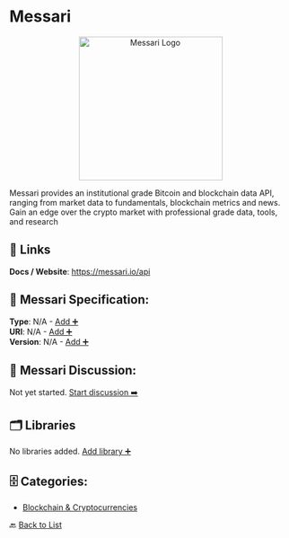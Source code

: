 # Messari
<p align="center">
    <img width="256" src="https://raw.githubusercontent.com/apis-list/apis-list/main/apis/messari/logo_256x256.png" alt="Messari Logo"/>
</p>
Messari provides an institutional grade Bitcoin and blockchain data API, ranging from market data to fundamentals, blockchain metrics and news. Gain an edge over the crypto market with professional grade data, tools, and research

##  🔗 Links
**Docs / Website**: https://messari.io/api

## 🧬 Messari Specification:
**Type**: N/A - [Add ➕](https://github.com/apis-list/apis-list/edit/main/apis.yaml#L12376)  
**URI**: N/A - [Add ➕](https://github.com/apis-list/apis-list/edit/main/apis.yaml#L12376)  
**Version**: N/A - [Add ➕](https://github.com/apis-list/apis-list/edit/main/apis.yaml#L12376)

## 💬 Messari Discussion:
Not yet started. [Start discussion ➡️](https://github.com/apis-list/apis-list/discussions/new)

## 🗂️ Libraries

No libraries added. [Add library ➕](https://github.com/apis-list/apis-list/edit/main/apis.yaml#L12376)    


## 🗄️ Categories:
- [Blockchain & Cryptocurrencies](https://github.com/apis-list/apis-list#blockchain--cryptocurrencies-)

🔙  [Back to List](https://github.com/apis-list/apis-list)
